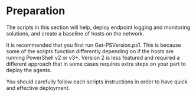 # Preparation
The scripts in this section will help, deploy endpoint logging and monitoring solutions, and create a baseline of hosts on the network.

It is recommended that you first run Get-PSVersion.ps1. This is because some of the scripts function differently depending on if the hosts are running PowerShell v2 or v3+. Version 2 is less featured and required a different approach that in some cases requires extra steps on your part to deploy the agents.

You should carefully follow each scripts instructions in order to have quick and effective deployment.
